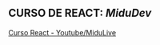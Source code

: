 ## **CURSO DE REACT:** _MiduDev_
[Curso React - Youtube/MiduLive](https://www.youtube.com/playlist?list=PLUofhDIg_38q4D0xNWp7FEHOTcZhjWJ29)

